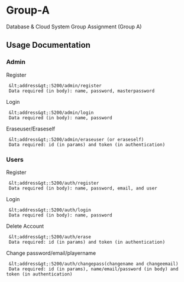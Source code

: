 # Group-A
Database &amp; Cloud System Group Assignment (Group A)

## Usage Documentation
### **Admin**
Register
```
 &lt;address&gt;:5200/admin/register
 Data required (in body): name, password, masterpassword
```
Login
```
 &lt;address&gt;:5200/admin/login
 Data required (in body): name, password
```
Eraseuser/Eraseself
```
 &lt;address&gt;:5200/admin/eraseuser (or eraseself)
 Data required: id (in params) and token (in authentication)
```

### **Users**
Register
```
 &lt;address&gt;:5200/auth/register
 Data required (in body): name, password, email, and user
```
Login
```
 &lt;address&gt;:5200/auth/login
 Data required (in body): name, password
```
Delete Account
```
 &lt;address&gt;:5200/auth/erase
 Data required: id (in params) and token (in authentication)
```
Change password/email/playername
```
 &lt;address&gt;:5200/auth/changepass(changename and changeemail)
 Data required: id (in params), name/email/password (in body) and token (in authentication)
```
